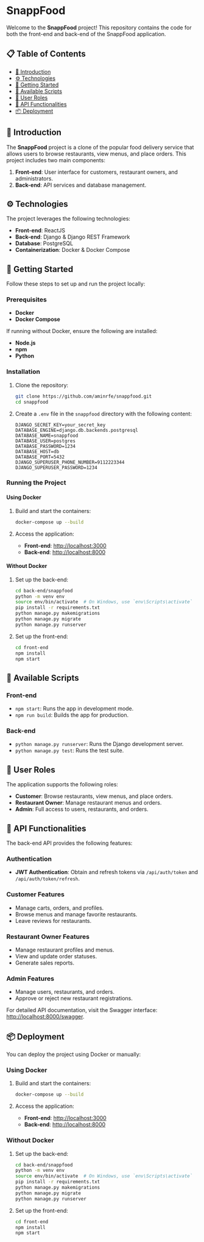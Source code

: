 # SnappFood

Welcome to the **SnappFood** project! This repository contains the code for both the front-end and back-end of the SnappFood application.

## :clipboard: Table of Contents

- [:book: Introduction](#introduction)
- [:gear: Technologies](#technologies)
- [:rocket: Getting Started](#getting-started)
- [:scroll: Available Scripts](#available-scripts)
- [:busts_in_silhouette: User Roles](#user-roles)
- [:electric_plug: API Functionalities](#api-functionalities)
- [:package: Deployment](#deployment)

## :book: Introduction <a id="introduction"></a>

The **SnappFood** project is a clone of the popular food delivery service that allows users to browse restaurants, view menus, and place orders. This project includes two main components:

1. **Front-end**: User interface for customers, restaurant owners, and administrators.
2. **Back-end**: API services and database management.

## :gear: Technologies <a id="technologies"></a>

The project leverages the following technologies:

- **Front-end**: ReactJS
- **Back-end**: Django & Django REST Framework
- **Database**: PostgreSQL
- **Containerization**: Docker & Docker Compose

## :rocket: Getting Started <a id="getting-started"></a>

Follow these steps to set up and run the project locally:

### Prerequisites

- **Docker**
- **Docker Compose**

If running without Docker, ensure the following are installed:

- **Node.js**
- **npm**
- **Python**

### Installation

1. Clone the repository:
    ```bash
    git clone https://github.com/aminrfe/snappfood.git
    cd snappfood
    ```

2. Create a `.env` file in the `snappfood` directory with the following content:
    ```env
    DJANGO_SECRET_KEY=your_secret_key
    DATABASE_ENGINE=django.db.backends.postgresql
    DATABASE_NAME=snappfood
    DATABASE_USER=postgres
    DATABASE_PASSWORD=1234
    DATABASE_HOST=db
    DATABASE_PORT=5432
    DJANGO_SUPERUSER_PHONE_NUMBER=9112223344
    DJANGO_SUPERUSER_PASSWORD=1234
    ```

### Running the Project

#### Using Docker

1. Build and start the containers:
    ```bash
    docker-compose up --build
    ```

2. Access the application:
    - **Front-end**: [http://localhost:3000](http://localhost:3000)
    - **Back-end**: [http://localhost:8000](http://localhost:8000)

#### Without Docker

1. Set up the back-end:
    ```bash
    cd back-end/snappfood
    python -m venv env
    source env/bin/activate  # On Windows, use `env\Scripts\activate`
    pip install -r requirements.txt
    python manage.py makemigrations
    python manage.py migrate
    python manage.py runserver
    ```

2. Set up the front-end:
    ```bash
    cd front-end
    npm install
    npm start
    ```

## :scroll: Available Scripts <a id="available-scripts"></a>

### Front-end

- `npm start`: Runs the app in development mode.
- `npm run build`: Builds the app for production.

### Back-end

- `python manage.py runserver`: Runs the Django development server.
- `python manage.py test`: Runs the test suite.

## :busts_in_silhouette: User Roles <a id="user-roles"></a>

The application supports the following roles:

- **Customer**: Browse restaurants, view menus, and place orders.
- **Restaurant Owner**: Manage restaurant menus and orders.
- **Admin**: Full access to users, restaurants, and orders.

## :electric_plug: API Functionalities <a id="api-functionalities"></a>

The back-end API provides the following features:

### Authentication

- **JWT Authentication**: Obtain and refresh tokens via `/api/auth/token` and `/api/auth/token/refresh`.

### Customer Features

- Manage carts, orders, and profiles.
- Browse menus and manage favorite restaurants.
- Leave reviews for restaurants.

### Restaurant Owner Features

- Manage restaurant profiles and menus.
- View and update order statuses.
- Generate sales reports.

### Admin Features

- Manage users, restaurants, and orders.
- Approve or reject new restaurant registrations.

For detailed API documentation, visit the Swagger interface: [http://localhost:8000/swagger](http://localhost:8000/swagger).

## :package: Deployment <a id="deployment"></a>

You can deploy the project using Docker or manually:

### Using Docker

1. Build and start the containers:
    ```bash
    docker-compose up --build
    ```

2. Access the application:
    - **Front-end**: [http://localhost:3000](http://localhost:3000)
    - **Back-end**: [http://localhost:8000](http://localhost:8000)

### Without Docker

1. Set up the back-end:
    ```bash
    cd back-end/snappfood
    python -m venv env
    source env/bin/activate  # On Windows, use `env\Scripts\activate`
    pip install -r requirements.txt
    python manage.py makemigrations
    python manage.py migrate
    python manage.py runserver
    ```

2. Set up the front-end:
    ```bash
    cd front-end
    npm install
    npm start
    ```
